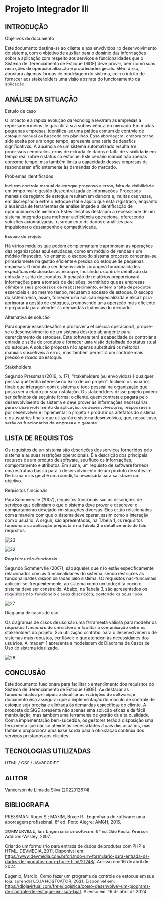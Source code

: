 # Projeto Integrador III

## INTRODUÇÃO

Objetivos do documento

Este documento destina-se ao cliente e aos envolvidos no desenvolvimento do sistema, com o objetivo de auxiliar para o domínio das informações sobre a aplicação com respeito aos serviços e funcionalidades que o Sistema de Gerenciamento de Estoque (SIGE) deve prover, bem como suas restrições de operacionalização e propriedades gerais. Além disso, abordará algumas formas de modelagem do sistema, com o intuito de fornecer aos stakeholders uma visão abstrata do funcionamento da aplicação.

## ANÁLISE DA SITUAÇÃO
Estudo de caso

O impacto e a rápida evolução da tecnologia levaram as empresas a repensarem meios de garantir a sua sobrevivência no mercado. Em muitas pequenas empresas, identifica-se uma prática comum de controle de estoque manual ou baseado em planilhas. Essa abordagem, embora tenha sido aceita por um longo tempo, apresenta uma série de desafios significativos. A ausência de um sistema automatizado resulta em processos demorados, erros de entrada de dados e falta de visibilidade em tempo real sobre o status do estoque. Este cenário manual não apenas consome tempo, mas também limita a capacidade dessas empresas de responderem eficientemente às demandas do mercado.

Problemas identificados

Incluem controle manual de estoque propenso a erros, falta de visibilidade em tempo real e gestão descentralizada de informações. Processos manuais de registro de estoque resultam em demora e, muitas das vezes, em discrepância entre o estoque real e aquilo que está registrado, enquanto a ausência de ferramentas de análise impede a identificação de oportunidades de melhoria. Estes desafios destacam a necessidade de um sistema integrado para melhorar a eficiência operacional, oferecendo soluções automatizadas, rastreamento de dados e análises para impulsionar o desempenho e competitividade.

Escopo do projeto

Há vários módulos que podem complementam e aprimoram as operações das organizações aqui estudadas, como um módulo de vendas e um módulo financeiro. No entanto, o escopo do sistema proposto concentra-se primariamente na gestão eficiente e precisa do estoque de pequenas empresas. O módulo a ser desenvolvido abrangerá funcionalidades específicas relacionadas ao estoque, incluindo o controle detalhado da entrada e saída de produtos. A geração de relatórios proporcionará informações para a tomada de decisões, permitindo que as empresas otimizem seus processos de reabastecimento, evitem a falta de produtos essenciais e, ao mesmo tempo, reduzam o excesso de estoque. O escopo do sistema visa, assim, fornecer uma solução especializada e eficaz para aprimorar a gestão de estoques, promovendo uma operação mais eficiente e preparada para atender às demandas dinâmicas do mercado.

Alternativa de solução

Para superar esses desafios e promover a eficiência operacional, propõe-se o desenvolvimento de um sistema desktop abrangente para gerenciamento de estoques. Este software terá a capacidade de controlar a entrada e saída de produtos e fornecer uma visão detalhada do status atual do estoque. A solução proposta não apenas substituirá os métodos manuais suscetíveis a erros, mas também permitirá um controle mais preciso e rápido do estoque. 

Stakeholders

Segundo Pressman (2016, p. 17), “stakeholders (ou envolvidos) é qualquer pessoa que tenha interesse no êxito de um projeto”. Incluem os usuários finais que interagem com o sistema e todo pessoal na organização que possa ser afetado por sua instalação.
Os stakeholders desse projeto podem ser definidos da seguinte forma: o cliente, quem contrata e pagará pelo desenvolvimento do sistema e deve prover as informações necessárias para o desenvolvimento da aplicação, os desenvolvedores, responsáveis por desenvolver e implementar o projeto e produzir os artefatos do sistema, e os usuários finais, que utilizarão o sistema desenvolvido, que, nesse caso, serão os funcionários da empresa e o gerente.


## LISTA DE REQUISITOS

Os requisitos de um sistema são descrições dos serviços fornecidos pelo sistema e as suas restrições operacionais. É a descrição dos principais recursos de um produto de software, seu fluxo de informações, comportamento e atributos. Em suma, um requisito de software fornece uma estrutura básica para o desenvolvimento de um produto de software. De forma mais geral é uma condição necessária para satisfazer um objetivo. 

Requisitos funcionais

Para Sommerville (2007), requisitos funcionais são as descrições de serviços que delineiam o que o sistema deve prover e descrever o comportamento desejado em situações diversas. Eles estão relacionados com a maneira com que o sistema deve operar, assim como a interação com o usuário. A seguir, são apresentados, na Tabela 1, os requisitos funcionais da aplicação proposta e na Tabela 2 o detalhamento de tais requisitos.

![23](https://github.com/vanderson-lima01/ProjetoIntegradorIII/assets/166770851/819eb636-a93c-4d40-b6ad-d46f2d626116)

![32](https://github.com/vanderson-lima01/ProjetoIntegradorIII/assets/166770851/bff622bf-fcb5-408f-bd0e-a3b72f567466)

Requisitos não-funcionais

Segundo Sommerville (2007), são aqueles que não estão especificamente relacionados com as funcionalidades do sistema, sendo restrições às funcionalidades disponibilizadas pelo sistema. Os requisitos não-funcionais aplicam-se, frequentemente, ao sistema como um todo; dita como o sistema deve ser construído. Abaixo, na Tabela 3, são apresentados os requisitos não-funcionais e suas descrições, contendo os seus tipos.

![27](https://github.com/vanderson-lima01/ProjetoIntegradorIII/assets/166770851/eeded902-283d-4952-90c2-928103ed2e96)

Diagrama de casos de uso

Os diagramas de casos de uso são uma ferramenta valiosa para modelar os requisitos funcionais de um sistema e facilitar a comunicação entre os stakeholders do projeto. Sua utilização contribui para o desenvolvimento de sistemas mais robustos, confiáveis e que atendem às necessidades dos usuários. A Imagem 1 apresenta a modelagem do Diagrama de Casos de Uso do sistema idealizado.

![28](https://github.com/vanderson-lima01/ProjetoIntegradorIII/assets/166770851/395a4c29-97ff-41bd-8799-288b64488caa)

## CONCLUSÃO

Este documento funcionará para facilitar o entendimento dos requisitos do Sistema de Gerenciamento de Estoque (SIGE). Ao destacar as funcionalidades principais e detalhar as restrições do software, o documento visa assegurar que a implementação do módulo de controle de estoque seja precisa e alinhada às demandas específicas do cliente. A proposta do SIGE apresenta não apenas uma solução eficaz e de fácil manipulação, mas também uma ferramenta de gestão de alta qualidade. Com a implementação bem-sucedida, os gestores terão à disposição uma ferramenta que não só atende às necessidades atuais dos usuários, mas também proporciona uma base sólida para a otimização contínua dos serviços prestados aos clientes.

## TECNOLOGIAS UTILIZADAS
HTML / CSS / JAVASCRIPT

## AUTOR
Vanderson de Lima da Silva (2022012674)

## BIBLIOGRAFIA

PRESSMAN, Roger S.; MAXIM, Bruce R.. Engenharia de software: uma abordagem profissional. 8ª ed. Porto Alegre: AMGH, 2016.

SOMMERVILLE, Ian. Engenharia de software. 8ª ed. São Paulo: Pearson Addison-Wesley, 2007.

Criando um formulário para entrada de dados de produtos com PHP e HTML. DEVMEDIA, 2011. Disponível em: <https://www.devmedia.com.br/criando-um-formulario-para-entrada-de-dados-de-produtos-com-php-e-html/21248/>. Acesso em: 16 de abril de 2024.

Eugenio, Marcio. Como fazer um programa de controle de estoque em sua loja: aprenda! LOJA HOSTGATOR, 2021. Disponível em: <https://dlojavirtual.com/frete/logistica/como-desenvolver-um-programa-de-controle-de-estoque-em-sua-loja/>. Acesso em: 16 de abril de 2024.
